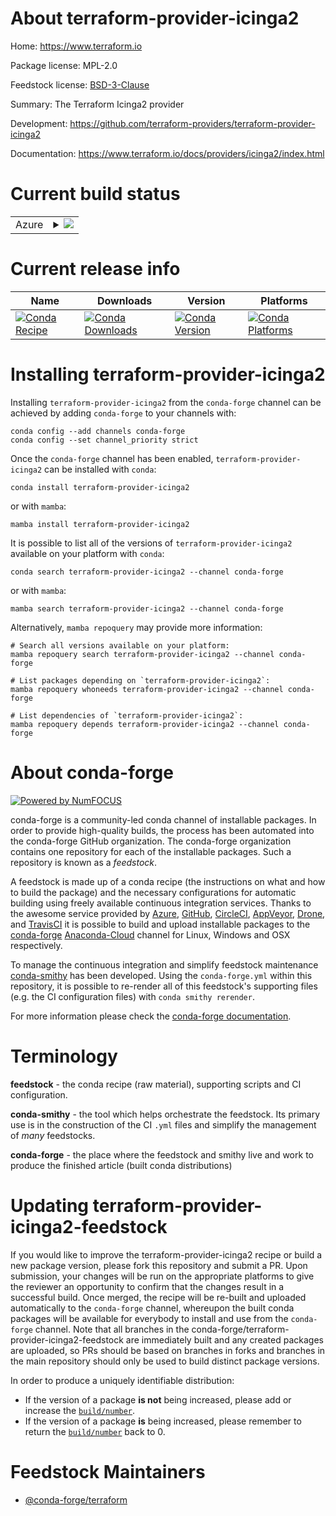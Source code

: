 About terraform-provider-icinga2
================================

Home: https://www.terraform.io

Package license: MPL-2.0

Feedstock license: [BSD-3-Clause](https://github.com/conda-forge/terraform-provider-icinga2-feedstock/blob/main/LICENSE.txt)

Summary: The Terraform Icinga2 provider

Development: https://github.com/terraform-providers/terraform-provider-icinga2

Documentation: https://www.terraform.io/docs/providers/icinga2/index.html

Current build status
====================


<table>
    
  <tr>
    <td>Azure</td>
    <td>
      <details>
        <summary>
          <a href="https://dev.azure.com/conda-forge/feedstock-builds/_build/latest?definitionId=2024&branchName=main">
            <img src="https://dev.azure.com/conda-forge/feedstock-builds/_apis/build/status/terraform-provider-icinga2-feedstock?branchName=main">
          </a>
        </summary>
        <table>
          <thead><tr><th>Variant</th><th>Status</th></tr></thead>
          <tbody><tr>
              <td>linux_64</td>
              <td>
                <a href="https://dev.azure.com/conda-forge/feedstock-builds/_build/latest?definitionId=2024&branchName=main">
                  <img src="https://dev.azure.com/conda-forge/feedstock-builds/_apis/build/status/terraform-provider-icinga2-feedstock?branchName=main&jobName=linux&configuration=linux_64_" alt="variant">
                </a>
              </td>
            </tr><tr>
              <td>osx_64</td>
              <td>
                <a href="https://dev.azure.com/conda-forge/feedstock-builds/_build/latest?definitionId=2024&branchName=main">
                  <img src="https://dev.azure.com/conda-forge/feedstock-builds/_apis/build/status/terraform-provider-icinga2-feedstock?branchName=main&jobName=osx&configuration=osx_64_" alt="variant">
                </a>
              </td>
            </tr><tr>
              <td>win_64</td>
              <td>
                <a href="https://dev.azure.com/conda-forge/feedstock-builds/_build/latest?definitionId=2024&branchName=main">
                  <img src="https://dev.azure.com/conda-forge/feedstock-builds/_apis/build/status/terraform-provider-icinga2-feedstock?branchName=main&jobName=win&configuration=win_64_" alt="variant">
                </a>
              </td>
            </tr>
          </tbody>
        </table>
      </details>
    </td>
  </tr>
</table>

Current release info
====================

| Name | Downloads | Version | Platforms |
| --- | --- | --- | --- |
| [![Conda Recipe](https://img.shields.io/badge/recipe-terraform--provider--icinga2-green.svg)](https://anaconda.org/conda-forge/terraform-provider-icinga2) | [![Conda Downloads](https://img.shields.io/conda/dn/conda-forge/terraform-provider-icinga2.svg)](https://anaconda.org/conda-forge/terraform-provider-icinga2) | [![Conda Version](https://img.shields.io/conda/vn/conda-forge/terraform-provider-icinga2.svg)](https://anaconda.org/conda-forge/terraform-provider-icinga2) | [![Conda Platforms](https://img.shields.io/conda/pn/conda-forge/terraform-provider-icinga2.svg)](https://anaconda.org/conda-forge/terraform-provider-icinga2) |

Installing terraform-provider-icinga2
=====================================

Installing `terraform-provider-icinga2` from the `conda-forge` channel can be achieved by adding `conda-forge` to your channels with:

```
conda config --add channels conda-forge
conda config --set channel_priority strict
```

Once the `conda-forge` channel has been enabled, `terraform-provider-icinga2` can be installed with `conda`:

```
conda install terraform-provider-icinga2
```

or with `mamba`:

```
mamba install terraform-provider-icinga2
```

It is possible to list all of the versions of `terraform-provider-icinga2` available on your platform with `conda`:

```
conda search terraform-provider-icinga2 --channel conda-forge
```

or with `mamba`:

```
mamba search terraform-provider-icinga2 --channel conda-forge
```

Alternatively, `mamba repoquery` may provide more information:

```
# Search all versions available on your platform:
mamba repoquery search terraform-provider-icinga2 --channel conda-forge

# List packages depending on `terraform-provider-icinga2`:
mamba repoquery whoneeds terraform-provider-icinga2 --channel conda-forge

# List dependencies of `terraform-provider-icinga2`:
mamba repoquery depends terraform-provider-icinga2 --channel conda-forge
```


About conda-forge
=================

[![Powered by
NumFOCUS](https://img.shields.io/badge/powered%20by-NumFOCUS-orange.svg?style=flat&colorA=E1523D&colorB=007D8A)](https://numfocus.org)

conda-forge is a community-led conda channel of installable packages.
In order to provide high-quality builds, the process has been automated into the
conda-forge GitHub organization. The conda-forge organization contains one repository
for each of the installable packages. Such a repository is known as a *feedstock*.

A feedstock is made up of a conda recipe (the instructions on what and how to build
the package) and the necessary configurations for automatic building using freely
available continuous integration services. Thanks to the awesome service provided by
[Azure](https://azure.microsoft.com/en-us/services/devops/), [GitHub](https://github.com/),
[CircleCI](https://circleci.com/), [AppVeyor](https://www.appveyor.com/),
[Drone](https://cloud.drone.io/welcome), and [TravisCI](https://travis-ci.com/)
it is possible to build and upload installable packages to the
[conda-forge](https://anaconda.org/conda-forge) [Anaconda-Cloud](https://anaconda.org/)
channel for Linux, Windows and OSX respectively.

To manage the continuous integration and simplify feedstock maintenance
[conda-smithy](https://github.com/conda-forge/conda-smithy) has been developed.
Using the ``conda-forge.yml`` within this repository, it is possible to re-render all of
this feedstock's supporting files (e.g. the CI configuration files) with ``conda smithy rerender``.

For more information please check the [conda-forge documentation](https://conda-forge.org/docs/).

Terminology
===========

**feedstock** - the conda recipe (raw material), supporting scripts and CI configuration.

**conda-smithy** - the tool which helps orchestrate the feedstock.
                   Its primary use is in the construction of the CI ``.yml`` files
                   and simplify the management of *many* feedstocks.

**conda-forge** - the place where the feedstock and smithy live and work to
                  produce the finished article (built conda distributions)


Updating terraform-provider-icinga2-feedstock
=============================================

If you would like to improve the terraform-provider-icinga2 recipe or build a new
package version, please fork this repository and submit a PR. Upon submission,
your changes will be run on the appropriate platforms to give the reviewer an
opportunity to confirm that the changes result in a successful build. Once
merged, the recipe will be re-built and uploaded automatically to the
`conda-forge` channel, whereupon the built conda packages will be available for
everybody to install and use from the `conda-forge` channel.
Note that all branches in the conda-forge/terraform-provider-icinga2-feedstock are
immediately built and any created packages are uploaded, so PRs should be based
on branches in forks and branches in the main repository should only be used to
build distinct package versions.

In order to produce a uniquely identifiable distribution:
 * If the version of a package **is not** being increased, please add or increase
   the [``build/number``](https://docs.conda.io/projects/conda-build/en/latest/resources/define-metadata.html#build-number-and-string).
 * If the version of a package **is** being increased, please remember to return
   the [``build/number``](https://docs.conda.io/projects/conda-build/en/latest/resources/define-metadata.html#build-number-and-string)
   back to 0.

Feedstock Maintainers
=====================

* [@conda-forge/terraform](https://github.com/conda-forge/terraform/)

